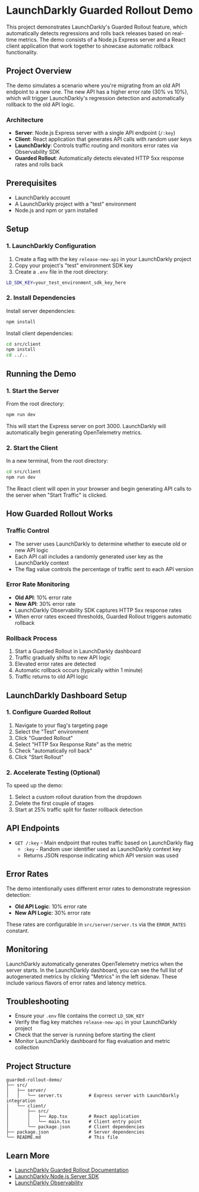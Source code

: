# LaunchDarkly Guarded Rollout Demo

This project demonstrates LaunchDarkly's Guarded Rollout feature, which automatically detects regressions and rolls back releases based on real-time metrics. The demo consists of a Node.js Express server and a React client application that work together to showcase automatic rollback functionality.

## Project Overview

The demo simulates a scenario where you're migrating from an old API endpoint to a new one. The new API has a higher error rate (30% vs 10%), which will trigger LaunchDarkly's regression detection and automatically rollback to the old API logic.

### Architecture

- **Server**: Node.js Express server with a single API endpoint (`/:key`)
- **Client**: React application that generates API calls with random user keys
- **LaunchDarkly**: Controls traffic routing and monitors error rates via Observability SDK
- **Guarded Rollout**: Automatically detects elevated HTTP 5xx response rates and rolls back

## Prerequisites

- LaunchDarkly account
- A LaunchDarkly project with a "test" environment
- Node.js and npm or yarn installed

## Setup

### 1. LaunchDarkly Configuration

1. Create a flag with the key `release-new-api` in your LaunchDarkly project
2. Copy your project's "test" environment SDK key
3. Create a `.env` file in the root directory:

```bash
LD_SDK_KEY=your_test_environment_sdk_key_here
```

### 2. Install Dependencies

Install server dependencies:
```bash
npm install
```

Install client dependencies:
```bash
cd src/client
npm install
cd ../..
```

## Running the Demo

### 1. Start the Server

From the root directory:
```bash
npm run dev
```

This will start the Express server on port 3000. LaunchDarkly will automatically begin generating OpenTelemetry metrics.

### 2. Start the Client

In a new terminal, from the root directory:
```bash
cd src/client
npm run dev
```

The React client will open in your browser and begin generating API calls to the server when "Start Traffic" is clicked.

## How Guarded Rollout Works

### Traffic Control
- The server uses LaunchDarkly to determine whether to execute old or new API logic
- Each API call includes a randomly generated user key as the LaunchDarkly context
- The flag value controls the percentage of traffic sent to each API version

### Error Rate Monitoring
- **Old API**: 10% error rate
- **New API**: 30% error rate
- LaunchDarkly Observability SDK captures HTTP 5xx response rates
- When error rates exceed thresholds, Guarded Rollout triggers automatic rollback

### Rollback Process
1. Start a Guarded Rollout in LaunchDarkly dashboard
2. Traffic gradually shifts to new API logic
3. Elevated error rates are detected
4. Automatic rollback occurs (typically within 1 minute)
5. Traffic returns to old API logic

## LaunchDarkly Dashboard Setup

### 1. Configure Guarded Rollout

1. Navigate to your flag's targeting page
2. Select the "Test" environment
3. Click "Guarded Rollout"
4. Select "HTTP 5xx Response Rate" as the metric
5. Check "automatically roll back"
6. Click "Start Rollout"

### 2. Accelerate Testing (Optional)

To speed up the demo:
1. Select a custom rollout duration from the dropdown
2. Delete the first couple of stages
3. Start at 25% traffic split for faster rollback detection

## API Endpoints

- `GET /:key` - Main endpoint that routes traffic based on LaunchDarkly flag
  - `:key` - Random user identifier used as LaunchDarkly context key
  - Returns JSON response indicating which API version was used

## Error Rates

The demo intentionally uses different error rates to demonstrate regression detection:

- **Old API Logic**: 10% error rate
- **New API Logic**: 30% error rate

These rates are configurable in `src/server/server.ts` via the `ERROR_RATES` constant.

## Monitoring

LaunchDarkly automatically generates OpenTelemetry metrics when the server starts. In the LaunchDarkly dashboard, you can see the full list of autogenerated metrics by clicking "Metrics" in the left sidenav. These include various flavors of error rates and latency metrics.

## Troubleshooting

- Ensure your `.env` file contains the correct `LD_SDK_KEY`
- Verify the flag key matches `release-new-api` in your LaunchDarkly project
- Check that the server is running before starting the client
- Monitor LaunchDarkly dashboard for flag evaluation and metric collection

## Project Structure

```
guarded-rollout-demo/
├── src/
│   ├── server/
│   │   └── server.ts          # Express server with LaunchDarkly integration
│   └── client/
│       ├── src/
│       │   ├── App.tsx        # React application
│       │   └── main.tsx       # Client entry point
│       └── package.json       # Client dependencies
├── package.json               # Server dependencies
└── README.md                  # This file
```

## Learn More

- [LaunchDarkly Guarded Rollout Documentation](https://docs.launchdarkly.com/guides/guardrails/guarded-rollouts)
- [LaunchDarkly Node.js Server SDK](https://docs.launchdarkly.com/sdk/server-side/node-js)
- [LaunchDarkly Observability](https://docs.launchdarkly.com/sdk/concepts/observability) 